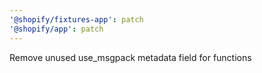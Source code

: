 ```yaml
---
'@shopify/fixtures-app': patch
'@shopify/app': patch
---
```


Remove unused use_msgpack metadata field for functions
